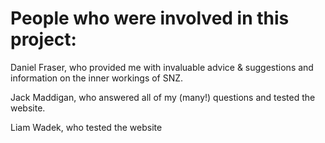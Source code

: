 <h1>People who were involved in this project:</h1>
<p>Daniel Fraser, who provided me with invaluable advice & suggestions and information on the inner workings of SNZ.</p>
<p>Jack Maddigan, who answered all of my (many!) questions and tested the website.</p>
<p>Liam Wadek, who tested the website</p>
